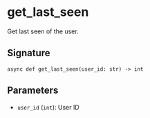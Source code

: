 # get_last_seen

Get last seen of the user.

## Signature

`async def get_last_seen(user_id: str) -> int`

## Parameters

- `user_id` (`int`): User ID
